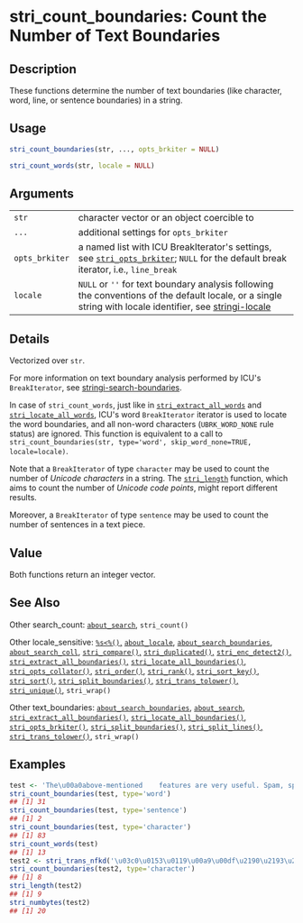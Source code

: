 # stri\_count\_boundaries: Count the Number of Text Boundaries

## Description

These functions determine the number of text boundaries (like character, word, line, or sentence boundaries) in a string.

## Usage

```r
stri_count_boundaries(str, ..., opts_brkiter = NULL)

stri_count_words(str, locale = NULL)
```

## Arguments

|                |                                                                                                                                                                                      |
|----------------|--------------------------------------------------------------------------------------------------------------------------------------------------------------------------------------|
| `str`          | character vector or an object coercible to                                                                                                                                           |
| `...`          | additional settings for `opts_brkiter`                                                                                                                                               |
| `opts_brkiter` | a named list with <span class="pkg">ICU</span> BreakIterator\'s settings, see [`stri_opts_brkiter`](stri_opts_brkiter.md); `NULL` for the default break iterator, i.e., `line_break` |
| `locale`       | `NULL` or `''` for text boundary analysis following the conventions of the default locale, or a single string with locale identifier, see [stringi-locale](about_locale.md)          |

## Details

Vectorized over `str`.

For more information on text boundary analysis performed by <span class="pkg">ICU</span>\'s `BreakIterator`, see [stringi-search-boundaries](about_search_boundaries.md).

In case of `stri_count_words`, just like in [`stri_extract_all_words`](stri_extract_boundaries.md) and [`stri_locate_all_words`](stri_locate_boundaries.md), <span class="pkg">ICU</span>\'s word `BreakIterator` iterator is used to locate the word boundaries, and all non-word characters (`UBRK_WORD_NONE` rule status) are ignored. This function is equivalent to a call to `stri_count_boundaries(str, type='word', skip_word_none=TRUE, locale=locale)`.

Note that a `BreakIterator` of type `character` may be used to count the number of *Unicode characters* in a string. The [`stri_length`](stri_length.md) function, which aims to count the number of *Unicode code points*, might report different results.

Moreover, a `BreakIterator` of type `sentence` may be used to count the number of sentences in a text piece.

## Value

Both functions return an integer vector.

## See Also

Other search\_count: [`about_search`](about_search.md), `stri_count()`

Other locale\_sensitive: [`%s<%()`,](operator_compare.md) [`about_locale`](about_locale.md), [`about_search_boundaries`](about_search_boundaries.md), [`about_search_coll`](about_search_coll.md), [`stri_compare()`,](stri_compare.md) [`stri_duplicated()`,](stri_duplicated.md) [`stri_enc_detect2()`,](stri_enc_detect2.md) [`stri_extract_all_boundaries()`,](stri_extract_boundaries.md) [`stri_locate_all_boundaries()`,](stri_locate_boundaries.md) [`stri_opts_collator()`,](stri_opts_collator.md) [`stri_order()`,](stri_order.md) [`stri_rank()`,](stri_rank.md) [`stri_sort_key()`,](stri_sort_key.md) [`stri_sort()`,](stri_sort.md) [`stri_split_boundaries()`,](stri_split_boundaries.md) [`stri_trans_tolower()`,](stri_trans_casemap.md) [`stri_unique()`,](stri_unique.md) `stri_wrap()`

Other text\_boundaries: [`about_search_boundaries`](about_search_boundaries.md), [`about_search`](about_search.md), [`stri_extract_all_boundaries()`,](stri_extract_boundaries.md) [`stri_locate_all_boundaries()`,](stri_locate_boundaries.md) [`stri_opts_brkiter()`,](stri_opts_brkiter.md) [`stri_split_boundaries()`,](stri_split_boundaries.md) [`stri_split_lines()`,](stri_split_lines.md) [`stri_trans_tolower()`,](stri_trans_casemap.md) `stri_wrap()`

## Examples




```r
test <- 'The\u00a0above-mentioned    features are very useful. Spam, spam, eggs, bacon, and spam.'
stri_count_boundaries(test, type='word')
## [1] 31
stri_count_boundaries(test, type='sentence')
## [1] 2
stri_count_boundaries(test, type='character')
## [1] 83
stri_count_words(test)
## [1] 13
test2 <- stri_trans_nfkd('\u03c0\u0153\u0119\u00a9\u00df\u2190\u2193\u2192')
stri_count_boundaries(test2, type='character')
## [1] 8
stri_length(test2)
## [1] 9
stri_numbytes(test2)
## [1] 20
```
